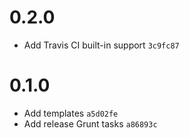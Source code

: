 
# 0.2.0

- Add Travis CI built-in support `3c9fc87`

# 0.1.0

- Add templates `a5d02fe`
- Add release Grunt tasks `a86893c`
